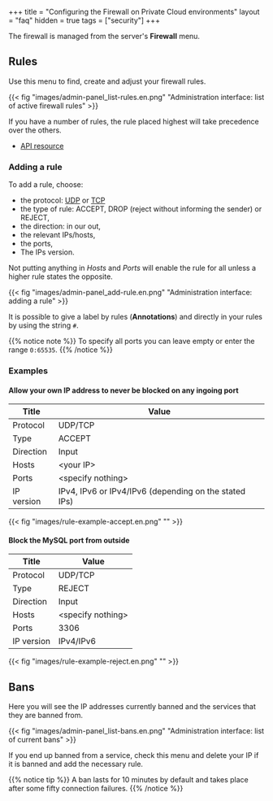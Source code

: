 +++
title = "Configuring the Firewall on Private Cloud environments"
layout = "faq"
hidden = true
tags = ["security"]
+++

The firewall is managed from the server's **Firewall** menu.

## Rules

Use this menu to find, create and adjust your firewall rules.

{{< fig "images/admin-panel_list-rules.en.png" "Administration interface: list of active firewall rules" >}}

If you have a number of rules, the rule placed highest will take precedence over the others.

- [API resource](https://api.alwaysdata.com/v1/firewall/doc/)

### Adding a rule

To add a rule, choose:

- the protocol: [UDP](https://en.wikipedia.org/wiki/User_Datagram_Protocol) or [TCP](https://en.wikipedia.org/wiki/Transmission_Control_Protocol)
- the type of rule: ACCEPT, DROP (reject without informing the sender) or REJECT,
- the direction: in our out,
- the relevant IPs/hosts,
- the ports,
- The IPs version.

Not putting anything in *Hosts* and *Ports* will enable the rule for all unless a higher rule states the opposite.

{{< fig "images/admin-panel_add-rule.en.png" "Administration interface: adding a rule" >}}

It is possible to give a label by rules (**Annotations**) and directly in your rules by using the string `#`.

{{% notice note %}}
To specify all ports you can leave empty or enter the range `0:65535`.
{{% /notice %}}

### Examples

#### Allow your own IP address to never be blocked on any ingoing port

|Title|Value|
|--- |--- |
|Protocol|UDP/TCP|
|Type|ACCEPT|
|Direction|Input|
|Hosts|\<your IP>|
|Ports|\<specify nothing>|
|IP version|IPv4, IPv6 or IPv4/IPv6 (depending on the stated IPs)|

{{< fig "images/rule-example-accept.en.png" "" >}}

#### Block the MySQL port from outside

|Title|Value|
|--- |--- |
|Protocol|UDP/TCP|
|Type|REJECT|
|Direction|Input|
|Hosts|\<specify nothing>|
|Ports|3306|
|IP version|IPv4/IPv6|

{{< fig "images/rule-example-reject.en.png" "" >}}

## Bans

Here you will see the IP addresses currently banned and the services that they are banned from.

{{< fig "images/admin-panel_list-bans.en.png" "Administration interface: list of current bans" >}}

If you end up banned from a service, check this menu and delete your IP if it is banned and add the necessary rule.

{{% notice tip %}}
A ban lasts for 10 minutes by default and takes place after some fifty connection failures.
{{% /notice %}}
